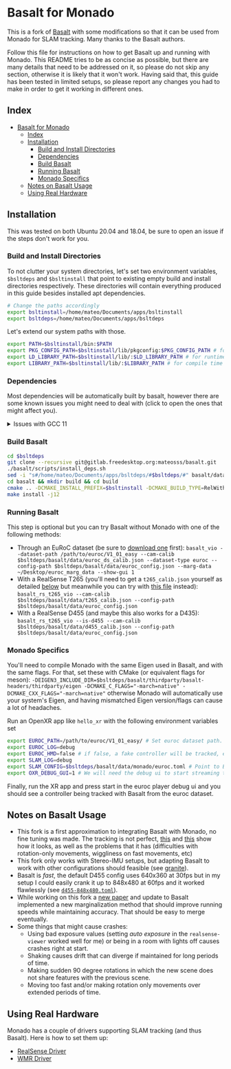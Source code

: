 # Basalt for Monado

This is a fork of [Basalt](https://gitlab.com/VladyslavUsenko/basalt) with some
modifications so that it can be used from Monado for SLAM tracking. Many thanks
to the Basalt authors.

Follow this file for instructions on how to get Basalt up and running with
Monado. This README tries to be as concise as possible, but there are many
details that need to be addressed on it, so please do not skip any section,
otherwise it is likely that it won't work. Having said that, this guide has
been tested in limited setups, so please report any changes you had to make
in order to get it working in different ones.

## Index

- [Basalt for Monado](#basalt-for-monado)
  - [Index](#index)
  - [Installation](#installation)
    - [Build and Install Directories](#build-and-install-directories)
    - [Dependencies](#dependencies)
    - [Build Basalt](#build-basalt)
    - [Running Basalt](#running-basalt)
    - [Monado Specifics](#monado-specifics)
  - [Notes on Basalt Usage](#notes-on-basalt-usage)
  - [Using Real Hardware](#using-real-hardware)

## Installation

This was tested on both Ubuntu 20.04 and 18.04, be sure to open an issue if the
steps don't work for you.

### Build and Install Directories

To not clutter your system directories, let's set two environment variables,
`$bsltdeps` and `$bsltinstall` that point to existing empty build and install
directories respectively. These directories will contain everything produced in
this guide besides installed apt dependencies.

```bash
# Change the paths accordingly
export bsltinstall=/home/mateo/Documents/apps/bsltinstall
export bsltdeps=/home/mateo/Documents/apps/bsltdeps
```

Let's extend our system paths with those.

```bash
export PATH=$bsltinstall/bin:$PATH
export PKG_CONFIG_PATH=$bsltinstall/lib/pkgconfig:$PKG_CONFIG_PATH # for compile time pkg-config
export LD_LIBRARY_PATH=$bsltinstall/lib/:$LD_LIBRARY_PATH # for runtime ld
export LIBRARY_PATH=$bsltinstall/lib/:$LIBRARY_PATH # for compile time gcc
```

### Dependencies

Most dependencies will be automatically built by basalt, however there are some
known issues you might need to deal with (click to open the ones that might
affect you).

<details>
  <summary>Issues with GCC 11</summary>

  If you are using GCC 11 you might also get some issues with pangolin as there is now a
  [name clash with Pagolin `_serialize()` name](https://github.com/stevenlovegrove/Pangolin/issues/657),
  it [should be fixed](https://gcc.gnu.org/bugzilla/show_bug.cgi?id=100438#c12)
  in newer versions of GCC-11. For fixing it yourself, you can cherry-pick
  [these commits](https://github.com/stevenlovegrove/Pangolin/pull/658/commits),
  or use a different GCC version.
  (see
  [this discord thread](https://discord.com/channels/556527313823596604/556527314670714901/904339906288050196)
  in the Monado server for more info).
</details>

### Build Basalt

```bash
cd $bsltdeps
git clone --recursive git@gitlab.freedesktop.org:mateosss/basalt.git
./basalt/scripts/install_deps.sh
sed -i "s#/home/mateo/Documents/apps/bsltdeps/#$bsltdeps/#" basalt/data/monado/*.toml
cd basalt && mkdir build && cd build
cmake .. -DCMAKE_INSTALL_PREFIX=$bsltinstall -DCMAKE_BUILD_TYPE=RelWithDebInfo
make install -j12
```

### Running Basalt

This step is optional but you can try Basalt without Monado with one of the following methods:

- Through an EuRoC dataset (be sure to [download
  one](http://robotics.ethz.ch/~asl-datasets/ijrr_euroc_mav_dataset/vicon_room1/)
  first): `basalt_vio --dataset-path /path/to/euroc/V1_01_easy --cam-calib
  $bsltdeps/basalt/data/euroc_ds_calib.json --dataset-type euroc --config-path
  $bsltdeps/basalt/data/euroc_config.json --marg-data ~/Desktop/euroc_marg_data
  --show-gui 1`
- With a RealSense T265 (you'll need to get a `t265_calib.json` yourself as
  detailed [below](#configuring-basalt) but meanwhile you can try with [this
  file](https://gitlab.com/VladyslavUsenko/basalt/-/issues/52) instead):
  `basalt_rs_t265_vio --cam-calib $bsltdeps/basalt/data/t265_calib.json
  --config-path $bsltdeps/basalt/data/euroc_config.json`
- With a RealSense D455 (and maybe this also works for a D435):
  `basalt_rs_t265_vio --is-d455 --cam-calib
  $bsltdeps/basalt/data/d455_calib.json --config-path
  $bsltdeps/basalt/data/euroc_config.json`

### Monado Specifics

You'll need to compile Monado with the same Eigen used in Basalt, and with the
same flags. For that, set these with CMake (or equivalent flags for meson):
`-DEIGEN3_INCLUDE_DIR=$bsltdeps/basalt/thirdparty/basalt-headers/thirdparty/eigen
-DCMAKE_C_FLAGS="-march=native" -DCMAKE_CXX_FLAGS="-march=native"` otherwise
Monado will automatically use your system's Eigen, and having mismatched Eigen
version/flags can cause a lot of headaches.

Run an OpenXR app like `hello_xr` with the following environment variables set

```bash
export EUROC_PATH=/path/to/euroc/V1_01_easy/ # Set euroc dataset path. You can get a dataset from http://robotics.ethz.ch/~asl-datasets/ijrr_euroc_mav_dataset/vicon_room1/V1_01_easy/V1_01_easy.zip
export EUROC_LOG=debug
export EUROC_HMD=false # if false, a fake controller will be tracked, else a fake HMD
export SLAM_LOG=debug
export SLAM_CONFIG=$bsltdeps/basalt/data/monado/euroc.toml # Point to Basalt config file for Euroc
export OXR_DEBUG_GUI=1 # We will need the debug ui to start streaming the dataset
```

Finally, run the XR app and press start in the euroc player debug ui and you
should see a controller being tracked with Basalt from the euroc dataset.

## Notes on Basalt Usage

- This fork is a first approximation to integrating Basalt with Monado, no fine
  tuning was made. The tracking is not perfect,
  [this](https://youtu.be/mIgRHmxbaC8) and [this](https://youtu.be/gxu3Ve8VCnI)
  show how it looks, as well as the problems that it has (difficulties with
  rotation-only movements, wiggliness on fast movements, etc)
- This fork only works with Stereo-IMU setups, but adapting Basalt to work with
  other configurations should feasible (see
  [granite](https://github.com/DLR-RM/granite)).
- Basalt is _fast_, the default D455 config uses 640x360 at 30fps but in my
  setup I could easily crank it up to 848x480 at 60fps and it worked flawlessly
  (see [`d455-848x480.toml`](data/monado/d455-848x480.toml)).
- While working on this fork a [new paper](https://arxiv.org/abs/2109.02182) and
  update to Basalt implemented a new marginalization method that should improve
  running speeds while maintaining accuracy. That should be easy to merge
  eventually.
- Some things that might cause crashes:
  - Using bad exposure values (setting *auto exposure* in the `realsense-viewer`
    worked well for me) or being in a room with lights off causes crashes right
    at start.
  - Shaking causes drift that can diverge if maintained for long periods of
    time.
  - Making sudden 90 degree rotations in which the new scene does not share
    features with the previous scene.
  - Moving too fast and/or making rotation only movements over extended periods
    of time.

## Using Real Hardware

Monado has a couple of drivers supporting SLAM tracking (and thus Basalt). Here is how to set them up:

- [RealSense Driver](doc/monado/Realsense.md)
- [WMR Driver](doc/monado/WMR.md)
